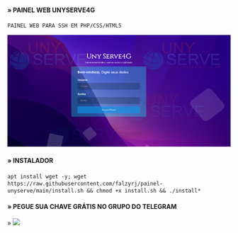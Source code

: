 #### » PAINEL WEB UNYSERVE4G 
``` 
PAINEL WEB PARA SSH EM PHP/CSS/HTML5
```
![01](https://raw.githubusercontent.com/falzyrj/img/main/desk1.png)

#### » INSTALADOR
```
apt install wget -y; wget https://raw.githubusercontent.com/falzyrj/painel-unyserve/main/install.sh && chmod +x install.sh && ./install*
```
#### » PEGUE SUA CHAVE GRÁTIS NO GRUPO DO TELEGRAM
» <a href="https://instagram.com/seu-usuário-instagram-aqui" target="_blank"><img src="https://img.shields.io/badge/-Instagram-%23E4405F?style=for-the-badge&logo=instagram&logoColor=white" target="_blank"></a>